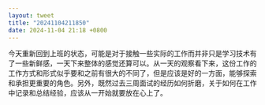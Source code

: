 ```yaml
---
layout: tweet
title: "20241104211850"
date: 2024-11-04 21:18 +0800
---
```


今天重新回到上班的状态，可能是对于接触一些实际的工作而并非只是学习技术有了一些新鲜感，一天下来整体的感觉还算可以。从一天的观察看下来，这份工作的工作方式和形式似乎要和之前有很大的不同了，但是应该是好的一方面，能够探索和承担更重要的角色。另外，既然过去三周面试的经历如何折磨，关于如何在工作中记录和总结经验，应该从一开始就要放在心上了。

